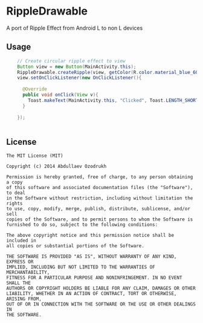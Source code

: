 RippleDrawable
=====

A port of Ripple Effect from Android L to non L devices




Usage
-----

```java
    // Create circular ripple effect to view
    Button view = new Button(MainActivity.this);
    RippleDrawable.createRipple(view, getColor(R.color.material_blue_600));
    view.setOnClickListener(new OnClickListener(){
      
      @Override
      public void onClick(View v){
        Toast.makeText(MainActivity.this, "Clicked", Toast.LENGTH_SHORT).show();
      }
      
    });
    
```



License
--------

    The MIT License (MIT)

    Copyright (c) 2014 Abdullaev Ozodrukh
    
    Permission is hereby granted, free of charge, to any person obtaining a copy
    of this software and associated documentation files (the "Software"), to deal
    in the Software without restriction, including without limitation the rights
    to use, copy, modify, merge, publish, distribute, sublicense, and/or sell
    copies of the Software, and to permit persons to whom the Software is
    furnished to do so, subject to the following conditions:
    
    The above copyright notice and this permission notice shall be included in
    all copies or substantial portions of the Software.
    
    THE SOFTWARE IS PROVIDED "AS IS", WITHOUT WARRANTY OF ANY KIND, EXPRESS OR
    IMPLIED, INCLUDING BUT NOT LIMITED TO THE WARRANTIES OF MERCHANTABILITY,
    FITNESS FOR A PARTICULAR PURPOSE AND NONINFRINGEMENT. IN NO EVENT SHALL THE
    AUTHORS OR COPYRIGHT HOLDERS BE LIABLE FOR ANY CLAIM, DAMAGES OR OTHER
    LIABILITY, WHETHER IN AN ACTION OF CONTRACT, TORT OR OTHERWISE, ARISING FROM,
    OUT OF OR IN CONNECTION WITH THE SOFTWARE OR THE USE OR OTHER DEALINGS IN
    THE SOFTWARE.

